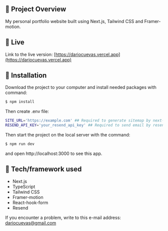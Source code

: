 ## 🎉 Project Overview

My personal portfolio website built using Next.js, Tailwind CSS and Framer-motion.

## 📍 Live

Link to the live version: [https://dariocuevas.vercel.app](https://dariocuevas.vercel.app)

## 💾 Installation

Download the project to your computer and install needed packages with command:

```bash
$ npm install
```

Then create .env file:

```bash
SITE_URL='https://example.com' ## Required to generate sitemap by next-sitemap
RESEND_API_KEY='your_resend_api_key' ## Required to send email by resend
```

Then start the project on the local server with the command:

```bash
$ npm run dev
```

and open http://localhost:3000 to see this app.

## 🔧 Tech/framework used

- Next.js
- TypeScript
- Tailwind CSS
- Framer-motion
- React-hook-form
- Resend

If you encounter a problem, write to this e-mail address: [dariocuevas@gmail.com](mailto:dariocuevas@gmail.com)
